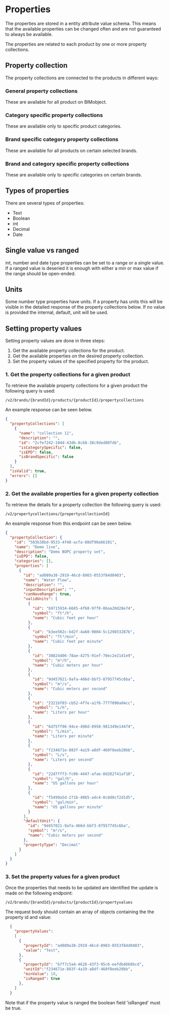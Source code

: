 # Properties
The properties are stored in a entity attribute value schema. This means that the available properties can be changed often and are not guaranteed to always be available. 

The properties are related to each product by one or more property collections. 

## Property collection
The property collections are connected to the products in different ways:

### General property collections
These are available for all product on BIMobject. 

### Category specific property collections
These are available only to specific product categories.

### Brand specific category property collections
These are available for all products on certain selected brands.

### Brand and category specific property collections
These are available only to specific categories on certain brands.

## Types of properties
There are several types of properties:
- Text
- Boolean
- int 
- Decimal
- Date

## Single value vs ranged
int, number and date type properties can be set to a range or a single value. 
If a ranged value is deseried it is enough with either a min or max value if the range should be open-ended.

## Units
Some number type properties have units. If a property has units this will be visible in the detailed response of the property collections below. 
If no value is provided the internal, default, unit will be used. 

## Setting property values
Setting property values are done in three steps:
1. Get the available property collections for the product.
2. Get the available properties on the desired property collection.
3. Set the property values of the specified property for the product.


### 1. Get the property collections for a given product
To retrieve the available property collections for a given product the following query is used:

```
/v2/brands/{brandId}/products/{productId}/propertycollections
```

An example response can be seen below.

```json
{
  "propertyCollections": [
    {
      "name": "collection 11",
      "description": "",
      "id": "2cfe7242-104d-43db-8cb8-38c9ded80fdb",
      "isCategorySpecific": false,
      "isEPD": false,
      "isBrandSpecific": false
    }
  ],
  "isValid": true,
  "errors": []
}
```

### 2. Get the available properties for a given property collection
To retrieve the details for a property collection the following query is used:

```
/v2/propertycollections/{propertycollectionId}
```

An example response from this endpoint can be seen below.
```json
{
  "propertyCollection": {
    "id": "503b38bd-9533-4f48-acfa-88df90a66101",
    "name": "Demo live",
    "description": "Demo BOPC property set",
    "isEPD": false,
    "categories": [],
    "properties": [
      {
        "id": "ad089a38-2919-46cd-8903-0553f84d0403",
        "name": "Water Flow",
        "description": "",
        "inputDescription": "",
        "canHaveRange": true,
        "validUnits": [
          {
            "id": "b9715934-6685-4f68-97f8-86aa20d28e74",
            "symbol": "ft³/h",
            "name": "Cubic feet per hour"
          },
          {
            "id": "b3ee502c-bd2f-4a60-9004-5c129033287b",
            "symbol": "ft³/min",
            "name": "Cubic feet per minute"
          },
          {
            "id": "38824406-78ae-4275-91ef-70ec2e2141e9",
            "symbol": "m³/h",
            "name": "Cubic meters per hour"
          },
          {
            "id": "9d457021-9afa-466d-bbf3-07957745c6ba",
            "symbol": "m³/s",
            "name": "Cubic meters per second"
          },
          {
            "id": "2321bf03-cb52-4f7e-a1f6-7777090a04cc",
            "symbol": "L/h",
            "name": "Liters per hour"
          },
          {
            "id": "6d75ff96-94ce-498d-8958-981349e14474",
            "symbol": "L/min",
            "name": "Liters per minute"
          },
          {
            "id": "f234671e-883f-4a19-a8df-460f8eeb20bb",
            "symbol": "L/s",
            "name": "Liters per second"
          },
          {
            "id": "22d7fff3-fc06-4447-afae-0d282f41af10",
            "symbol": "gal/h",
            "name": "US gallons per hour"
          },
          {
            "id": "f5499a5d-271b-4065-adc4-0c8d8cf2d1d5",
            "symbol": "gal/min",
            "name": "US gallons per minute"
          }
        ],
        "defaultUnit": {
          "id": "9d457021-9afa-466d-bbf3-07957745c6ba",
          "symbol": "m³/s",
          "name": "Cubic meters per second"
        },
        "propertyType": "Decimal"
      }
    ]
  }
}
```
### 3. Set the property values for a given product
Once the properties that needs to be updated are identified the update is made on the following endpoint:

```url
/v2/brands/{brandId}/products/{productId}/propertyvalues
```

The request body should contain an array of objects containing the the property id and value:
```json
  {
    "propertyValues":
    [
      {
        "propertyId": "ad089a38-2919-46cd-8903-0553f84d0403",
        "value": "Test",
      },
      {
        "propertyId": "b7f7c5a4-4626-43f3-95c6-eefdb4668bcd",
        "unitId":"f234671e-883f-4a19-a8df-460f8eeb20bb",
        "minValue": 10,
        "isRanged": true
      },
    ]
  }
  ```

Note that if the property value is ranged the boolean field 'isRanged' must be true.
